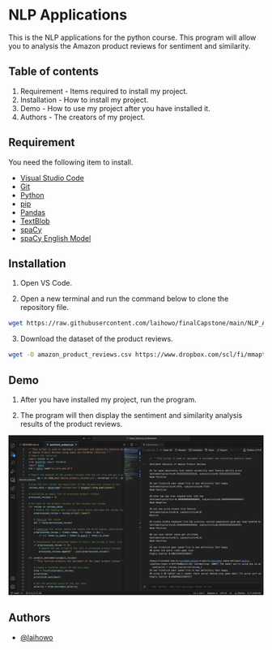 # NLP Applications
This is the NLP applications for the python course. This program will allow you to analysis the Amazon product reviews for sentiment and similarity.

## Table of contents
1. Requirement - Items required to install my project.
2. Installation - How to install my project.
3. Demo - How to use my project after you have installed it.
4. Authors - The creators of my project.

## Requirement

You need the following item to install.
* [Visual Studio Code](https://code.visualstudio.com/)
* [Git](https://git-scm.com/downloads/)
* [Python](https://www.python.org/downloads/)
* [pip](https://pip.pypa.io/en/stable/installation/)
* [Pandas](https://pandas.pydata.org/)
* [TextBlob](https://textblob.readthedocs.io/en/dev/)
* [spaCy](https://spacy.io/)
* [spaCy English Model](https://spacy.io/models/en/)

## Installation

1. Open VS Code.

2. Open a new terminal and run the command below to clone the repository file.

```bash
wget https://raw.githubusercontent.com/laihowo/finalCapstone/main/NLP_Applications/sentiment_analysis.py
```

3. Download the dataset of the product reviews.

```bash
wget -O amazon_product_reviews.csv https://www.dropbox.com/scl/fi/mmaptw6rhxpp7h9aj78c8/amazon_product_reviews.csv?rlkey=qlgu86optpx7p1rn6svby3ly9
```

## Demo

1. After you have installed my project, run the program.

2. The program will then display the sentiment and similarity analysis results of the product reviews.

![NLP Applications](https://raw.githubusercontent.com/laihowo/finalCapstone/main/NLP_Applications/nlp_applications.png)

## Authors

- [@laihowo](https://github.com/laihowo)
